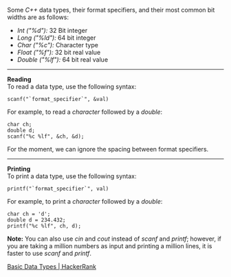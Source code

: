 Some _C++_ data types, their format specifiers, and their most common bit widths are as follows:

-   _Int ("%d"):_ 32 Bit integer
-   _Long ("%ld"):_ 64 bit integer
-   _Char ("%c"):_ Character type
-   _Float ("%f"):_ 32 bit real value
-   _Double ("%lf"):_ 64 bit real value

___

**Reading**  
To read a data type, use the following syntax:

```
scanf("`format_specifier`", &val)
```

For example, to read a _character_ followed by a _double_:

```
char ch;
double d;
scanf("%c %lf", &ch, &d);
```

For the moment, we can ignore the spacing between format specifiers.

___

**Printing**  
To print a data type, use the following syntax:

```
printf("`format_specifier`", val)
```

For example, to print a _character_ followed by a _double_:

```
char ch = 'd';
double d = 234.432;
printf("%c %lf", ch, d);
```

**Note:** You can also use _cin_ and _cout_ instead of _scanf_ and _printf_; however, if you are taking a million numbers as input and printing a million lines, it is faster to use _scanf_ and _printf_.

[Basic Data Types | HackerRank](https://www.hackerrank.com/challenges/c-tutorial-basic-data-types/problem)